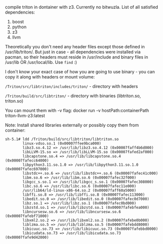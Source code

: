 compile triton in dontainer with z3. Currently no bitwuzla.
List of all satisfied dependencies:
1. boost
2. python
3. z3
4. llvm

Theoretically you don't need any header files except those defined in /usr/lib/triton/.
But just in case - all dependencies were installed via pacman, so their headers
must reside in /usr/include and binary files in /usr/lib OR /usr/local/lib.
Use `find` :)


I don't know your exact case of how you are going to use binary - you can copy it 
along with headers or mount volume:


`/Triton/src/libtriton/includes/triton/` - directory with headers


`/Triton/build/src/libtriton/` - directory with binaries (libtriton.so, triton.so)


You can mount them with -v flag:
docker run -v hostPath:containerPath triton-llvm-z3:latest

Note: Install shared libraries externally or possibly copy them from container:

```
sh-5.1# ldd /Triton/build/src/libtriton/libtriton.so
        linux-vdso.so.1 (0x00007ffee9bca000)
        libz3.so.4.12 => /usr/lib/libz3.so.4.12 (0x00007faff4b6d000)
        libLLVM-15.so => /usr/lib/libLLVM-15.so (0x00007fafed2af000)
        libcapstone.so.4 => /usr/lib/libcapstone.so.4 (0x00007fafecc64000)
        libpython3.11.so.1.0 => /usr/lib/libpython3.11.so.1.0 (0x00007fafec697000)
        libstdc++.so.6 => /usr/lib/libstdc++.so.6 (0x00007fafec41c000)
        libm.so.6 => /usr/lib/libm.so.6 (0x00007fafec32f000)
        libgcc_s.so.1 => /usr/lib/libgcc_s.so.1 (0x00007fafec308000)
        libc.so.6 => /usr/lib/libc.so.6 (0x00007fafec11e000)
        /usr/lib64/ld-linux-x86-64.so.2 (0x00007faff60a5000)
        libffi.so.8 => /usr/lib/libffi.so.8 (0x00007fafec113000)
        libedit.so.0 => /usr/lib/libedit.so.0 (0x00007fafec0d7000)
        libz.so.1 => /usr/lib/libz.so.1 (0x00007fafec0bd000)
        libzstd.so.1 => /usr/lib/libzstd.so.1 (0x00007fafebfea000)
        libncursesw.so.6 => /usr/lib/libncursesw.so.6 (0x00007fafebf71000)
        libxml2.so.2 => /usr/lib/libxml2.so.2 (0x00007fafebe0b000)
        liblzma.so.5 => /usr/lib/liblzma.so.5 (0x00007fafebdd8000)
        libicuuc.so.73 => /usr/lib/libicuuc.so.73 (0x00007fafebbd0000)
        libicudata.so.73 => /usr/lib/libicudata.so.73 (0x00007fafe9d42000)
```

